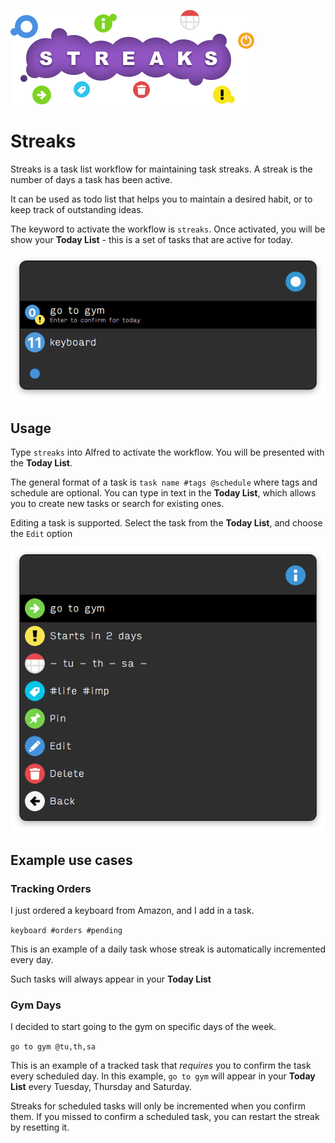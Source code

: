 ![Streaks](LOGO.png)

# Streaks
Streaks is a task list workflow for maintaining task streaks. A streak is the number of days a task has been active. 

It can be used as todo list that helps you to maintain a desired habit, or to keep track of outstanding ideas.

The keyword to activate the workflow is `streaks`. Once activated, you will be show your **Today List** - this is a set of tasks that are active for today.

![Streaks](today.png)

## Usage

Type `streaks` into Alfred to activate the workflow. You will be presented with the **Today List**.

The general format of a task is `task name #tags @schedule` where tags and schedule are optional. You can type in text in the **Today List**, which allows you to create new tasks or search for existing ones.

Editing a task is supported. Select the task from the **Today List**, and choose the `Edit` option

![Streaks](gym.png)

## Example use cases

### Tracking Orders
 I just ordered a keyboard from Amazon, and I add in a task.

`keyboard #orders #pending`

This is an example of a daily task whose streak is automatically incremented every day. 

Such tasks will always appear in your **Today List**

### Gym Days
I decided to start going to the gym on specific days of the week.

`go to gym @tu,th,sa`

This is an example of a tracked task that *requires* you to confirm the task every scheduled day. In this example, `go to gym` will appear in your **Today List** every Tuesday, Thursday and Saturday.

Streaks for scheduled tasks will only be incremented when you confirm them. If you missed to confirm a scheduled task, you can restart the streak by resetting it.

